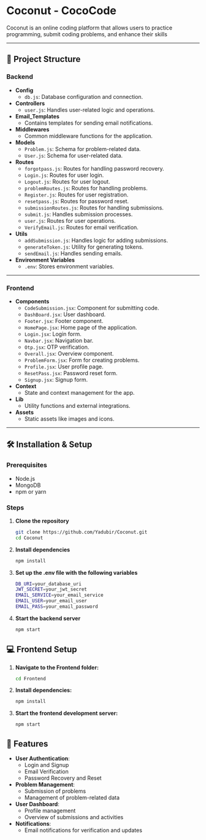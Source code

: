 # Coconut -  CocoCode

Coconut is an online coding platform that allows users to practice programming, submit coding problems, and enhance their skills

---

## 📁 Project Structure

### **Backend**
- **Config**
  - `db.js`: Database configuration and connection.
- **Controllers**
  - `user.js`: Handles user-related logic and operations.
- **Email_Templates**
  - Contains templates for sending email notifications.
- **Middlewares**
  - Common middleware functions for the application.
- **Models**
  - `Problem.js`: Schema for problem-related data.
  - `User.js`: Schema for user-related data.
- **Routes**
  - `forgotpass.js`: Routes for handling password recovery.
  - `Login.js`: Routes for user login.
  - `Logout.js`: Routes for user logout.
  - `problemRoutes.js`: Routes for handling problems.
  - `Register.js`: Routes for user registration.
  - `resetpass.js`: Routes for password reset.
  - `submissionRoutes.js`: Routes for handling submissions.
  - `submit.js`: Handles submission processes.
  - `user.js`: Routes for user operations.
  - `VerifyEmail.js`: Routes for email verification.
- **Utils**
  - `addSubmission.js`: Handles logic for adding submissions.
  - `generateToken.js`: Utility for generating tokens.
  - `sendEmail.js`: Handles sending emails.
- **Environment Variables**
  - `.env`: Stores environment variables.

---

### **Frontend**
- **Components**
  - `CodeSubmission.jsx`: Component for submitting code.
  - `DashBoard.jsx`: User dashboard.
  - `Footer.jsx`: Footer component.
  - `HomePage.jsx`: Home page of the application.
  - `Login.jsx`: Login form.
  - `Navbar.jsx`: Navigation bar.
  - `Otp.jsx`: OTP verification.
  - `Overall.jsx`: Overview component.
  - `ProblemForm.jsx`: Form for creating problems.
  - `Profile.jsx`: User profile page.
  - `ResetPass.jsx`: Password reset form.
  - `Signup.jsx`: Signup form.
- **Context**
  - State and context management for the app.
- **Lib**
  - Utility functions and external integrations.
- **Assets**
  - Static assets like images and icons.

---

## 🛠️ Installation & Setup

### Prerequisites
- Node.js
- MongoDB
- npm or yarn

### Steps
1. **Clone the repository**
   ```bash
   git clone https://github.com/Yadubir/Coconut.git
   cd Coconut
2. **Install dependencies**
   ```bash
   npm install
3. **Set up the .env file with the following variables**
   ```bash
   DB_URI=your_database_uri
   JWT_SECRET=your_jwt_secret
   EMAIL_SERVICE=your_email_service
   EMAIL_USER=your_email_user
   EMAIL_PASS=your_email_password
4. **Start the backend server**
   ```bash
   npm start

## 💻 Frontend Setup
1. **Navigate to the Frontend folder:**
   ```bash
   cd Frontend
2. **Install dependencies:**
   ```bash
   npm install
3. **Start the frontend development server:**
   ```bash
   npm start
## 🔑 Features
- **User Authentication**:
    - Login and Signup
    - Email Verification
    - Password Recovery and Reset
- **Problem Management**:
    - Submission of problems
    - Management of problem-related data
- **User Dashboard**:
    - Profile management
    - Overview of submissions and activities
- **Notifications**:
    - Email notifications for verification and updates


